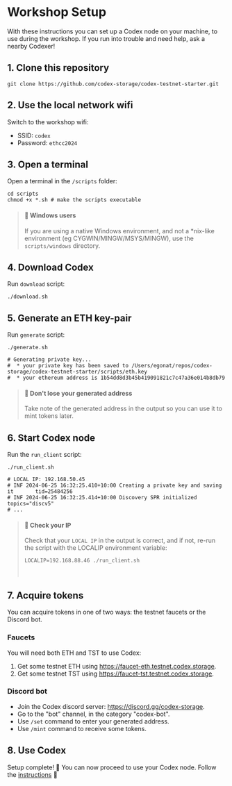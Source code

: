 # Workshop Setup
With these instructions you can set up a Codex node on your machine, to use during the workshop. If you run into trouble and need help, ask a nearby Codexer!

## 1. Clone this repository
```
git clone https://github.com/codex-storage/codex-testnet-starter.git
```

## 2. Use the local network wifi
Switch to the workshop wifi:
- SSID: `codex`
- Password: `ethcc2024`

## 3. Open a terminal
Open a terminal in the `/scripts` folder:
```shell
cd scripts
chmod +x *.sh # make the scripts executable
```
> #### 📢 **Windows users**<br>
>If you are using a native Windows environment, and not a *nix-like environment
>(eg CYGWIN/MINGW/MSYS/MINGW), use the `scripts/windows` directory.

## 4. Download Codex
Run `download` script:
```shell
./download.sh
```

## 5. Generate an ETH key-pair
Run `generate` script:
```shell
./generate.sh

# Generating private key...
#  * your private key has been saved to /Users/egonat/repos/codex-storage/codex-testnet-starter/scripts/eth.key
#  * your ethereum address is 1b54dd8d3b45b419091821c7c47a36e014b8db79
```
> #### 📢 **Don't lose your generated address**<br>
>Take note of the generated address in the output so you can use it to mint
tokens later.

## 6. Start Codex node
Run the `run_client` script:
```shell
./run_client.sh

# LOCAL IP: 192.168.50.45
# INF 2024-06-25 16:32:25.410+10:00 Creating a private key and saving it       tid=25484256
# INF 2024-06-25 16:32:25.414+10:00 Discovery SPR initialized                  topics="discv5"
# ...
```

> #### 📢 **Check your IP**<br>
>Check that your `LOCAL IP` in the output is correct, and if not, re-run the script with
the LOCALIP environment variable:
> ```shell
> LOCALIP=192.168.88.46 ./run_client.sh
> ```
> <br>


## 7. Acquire tokens
You can acquire tokens in one of two ways: the testnet faucets or the Discord bot.

### Faucets
You will need both ETH and TST to use Codex:
 1. Get some testnet ETH using https://faucet-eth.testnet.codex.storage.
 2. Get some testnet TST using https://faucet-tst.testnet.codex.storage.

### Discord bot
 - Join the Codex discord server: https://discord.gg/codex-storage.
 - Go to the "bot" channel, in the category "codex-bot".
 - Use `/set` command to enter your generated address.
 - Use `/mint` command to receive some tokens.

## 8. Use Codex
Setup complete! 🥳 You can now proceed to use your Codex node. Follow the
[instructions](./USINGCODEX.md) 🐇
